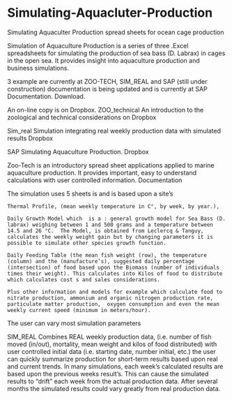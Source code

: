 # Simulating-Aquacluter-Production
Simulating Aquaculter Production spread sheets for ocean cage production

Simulation of Aquaculture Production is a series of three .Excel spreadsheets for simulating the production of sea bass (D. Labrax) in cages in the open sea. It provides insight into aquaculture production and business simulations.

3 example are currently  at ZOO-TECH,  SIM_REAL and  SAP (still under construction) documentation is being updated  and is currently at SAP Documentation. Download.

An on-line copy is on Dropbox.
ZOO_technical An introduction to the zoological and technical considerations on Dropbox

Sim_real Simulation integrating real weekly production data with simulated results Dropbox

SAP Simulating Aquaculture Production. Dropbox

Zoo-Tech is an introductory spread sheet  applications applied to marine aquaculture production. It provides important, easy to understand calculations with user controlled information.
Documentation

The simulation uses 5 sheets is and is based upon a site’s

    Thermal Profile, (mean weekly temperature in C°, by week, by year.),

    Daily Growth Model which  is a : general growth model for Sea Bass (D. labrax) weighing between 1 and 500 grams and a temperature between 14.5 and 26 °C.  The Model, is obtained from Leclercq & Tanguy, calculates the weekly weight gain but by changing parameters it is possible to simulate other species growth function.

    Daily Feeding Table (the mean fish weight (row), the temperature (column) and the (manufacture’s), suggested daily percentage (intersection) of food based upon the Biomass (number of individuals times their weight). This calculates into Kilos of food to distribute which calculates cost s and sales considerations.

    Plus other information and models for example which calculate food to nitrate production, ammonium and organic nitrogen production rate,  particulate matter production,  oxygen consumption and even the mean weekly current speed (minimum in meters/hour).

The user can vary most simulation parameters

SIM_REAL Combines REAL weekly production data, (i.e. number of fish moved (in/out), mortality, mean weight and kilos of food distributed) with user controlled initial data (i.e. starting date, number initial, etc.)  the user can quickly summarize production for short-term results based upon real and current trends.
In many simulations, each week’s calculated results are based upon the previous weeks result’s.  This can cause the simulated results to “drift” each week from the actual production data.   After several months the simulated results could vary greatly from real production data.
